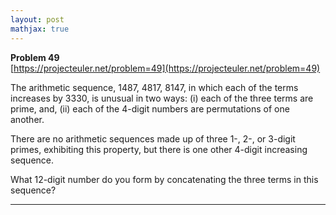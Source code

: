 ```yaml
---
layout: post
mathjax: true
---
```

**Problem 49**  
[https://projecteuler.net/problem=49](https://projecteuler.net/problem=49)

<p>The arithmetic sequence, 1487, 4817, 8147, in which each of the terms increases by 3330, is unusual in two ways: (i) each of the three terms are prime, and, (ii) each of the 4-digit numbers are permutations of one another.</p>
<p>There are no arithmetic sequences made up of three 1-, 2-, or 3-digit primes, exhibiting this property, but there is one other 4-digit increasing sequence.</p>
<p>What 12-digit number do you form by concatenating the three terms in this sequence?</p>

---
